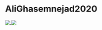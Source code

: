# AliGhasemnejad2020

<a href="https://github.com/AliGhasemnejad2020/github-readme-stats">
  <img align="center" src="https://github-readme-stats.vercel.app/api/pin/?username=AliGhasemnejad2020&repo=github-readme-stats" />
</a>
<a href="https://github.com/AliGhasemnejad2020/convoychat">
  <img align="center" src="https://github-readme-stats.vercel.app/api/pin/?username=AliGhasemnejad2020&repo=convoychat" />
</a>
